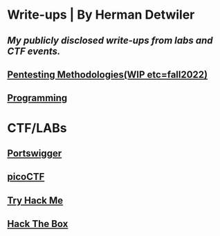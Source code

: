 # Write-ups | By Herman Detwiler
*My publicly disclosed write-ups from labs and CTF events.*
---
## [Pentesting Methodologies(WIP etc=fall2022)](/Methodology/README.md#methodologies)

## [Programming](/Programing-Examples)

# CTF/LABs

## [Portswigger](/Portswigger#portswigger-academy)

## [picoCTF](/picoCTF)

## [Try Hack Me](/TryHackMe)

## [Hack The Box](/Hack-The-Box#hack-the-box-write-ups)

